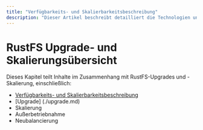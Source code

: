 ```yaml
---
title: "Verfügbarkeits- und Skalierbarkeitsbeschreibung"
description: "Dieser Artikel beschreibt detailliert die Technologien und Erklärungen im Zusammenhang mit der Skalierung von RustFS."
---
```


# RustFS Upgrade- und Skalierungsübersicht

Dieses Kapitel teilt Inhalte im Zusammenhang mit RustFS-Upgrades und -Skalierung, einschließlich:

- [Verfügbarkeits- und Skalierbarkeitsbeschreibung](./availability-and-resiliency.md)
- [Upgrade] (./upgrade.md)
- Skalierung
- Außerbetriebnahme
- Neubalancierung
